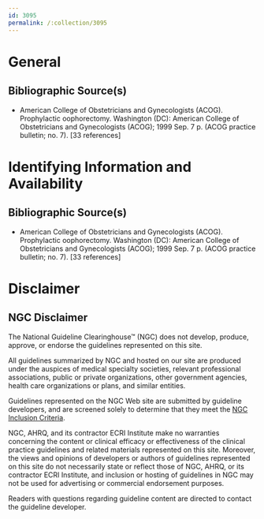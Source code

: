 ```yaml
---
id: 3095
permalink: /:collection/3095
---
```


# General

## Bibliographic Source(s)

- American College of Obstetricians and Gynecologists (ACOG). Prophylactic oophorectomy. Washington (DC): American College of Obstetricians and Gynecologists (ACOG); 1999 Sep. 7 p. (ACOG practice bulletin; no. 7). [33 references]

# Identifying Information and Availability

## Bibliographic Source(s)

- American College of Obstetricians and Gynecologists (ACOG). Prophylactic oophorectomy. Washington (DC): American College of Obstetricians and Gynecologists (ACOG); 1999 Sep. 7 p. (ACOG practice bulletin; no. 7). [33 references]

# Disclaimer

## NGC Disclaimer

The National Guideline Clearinghouse™ (NGC) does not develop, produce, approve, or endorse the guidelines represented on this site.

All guidelines summarized by NGC and hosted on our site are produced under the auspices of medical specialty societies, relevant professional associations, public or private organizations, other government agencies, health care organizations or plans, and similar entities.

Guidelines represented on the NGC Web site are submitted by guideline developers, and are screened solely to determine that they meet the [NGC Inclusion Criteria](/help-and-about/summaries/inclusion-criteria).

NGC, AHRQ, and its contractor ECRI Institute make no warranties concerning the content or clinical efficacy or effectiveness of the clinical practice guidelines and related materials represented on this site. Moreover, the views and opinions of developers or authors of guidelines represented on this site do not necessarily state or reflect those of NGC, AHRQ, or its contractor ECRI Institute, and inclusion or hosting of guidelines in NGC may not be used for advertising or commercial endorsement purposes.

Readers with questions regarding guideline content are directed to contact the guideline developer.

